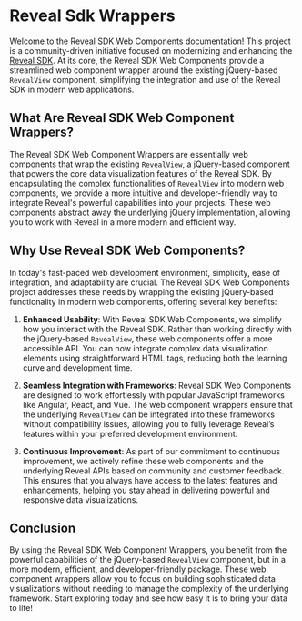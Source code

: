 # Reveal Sdk Wrappers

Welcome to the Reveal SDK Web Components documentation! This project is a community-driven initiative focused on modernizing and enhancing the [Reveal SDK](https://www.revealbi.io/). At its core, the Reveal SDK Web Components provide a streamlined web component wrapper around the existing jQuery-based `RevealView` component, simplifying the integration and use of the Reveal SDK in modern web applications. 

## What Are Reveal SDK Web Component Wrappers?

The Reveal SDK Web Component Wrappers are essentially web components that wrap the existing `RevealView`, a jQuery-based component that powers the core data visualization features of the Reveal SDK. By encapsulating the complex functionalities of `RevealView` into modern web components, we provide a more intuitive and developer-friendly way to integrate Reveal's powerful capabilities into your projects. These web components abstract away the underlying jQuery implementation, allowing you to work with Reveal in a more modern and efficient way.

## Why Use Reveal SDK Web Components?

In today's fast-paced web development environment, simplicity, ease of integration, and adaptability are crucial. The Reveal SDK Web Components project addresses these needs by wrapping the existing jQuery-based functionality in modern web components, offering several key benefits:

1. **Enhanced Usability**: With Reveal SDK Web Components, we simplify how you interact with the Reveal SDK. Rather than working directly with the jQuery-based `RevealView`, these web components offer a more accessible API. You can now integrate complex data visualization elements using straightforward HTML tags, reducing both the learning curve and development time.

2. **Seamless Integration with Frameworks**: Reveal SDK Web Components are designed to work effortlessly with popular JavaScript frameworks like Angular, React, and Vue. The web component wrappers ensure that the underlying `RevealView` can be integrated into these frameworks without compatibility issues, allowing you to fully leverage Reveal’s features within your preferred development environment.

3. **Continuous Improvement**: As part of our commitment to continuous improvement, we actively refine these web components and the underlying Reveal APIs based on community and customer feedback. This ensures that you always have access to the latest features and enhancements, helping you stay ahead in delivering powerful and responsive data visualizations.

## Conclusion

By using the Reveal SDK Web Component Wrappers, you benefit from the powerful capabilities of the jQuery-based `RevealView` component, but in a more modern, efficient, and developer-friendly package. These web component wrappers allow you to focus on building sophisticated data visualizations without needing to manage the complexity of the underlying framework. Start exploring today and see how easy it is to bring your data to life!